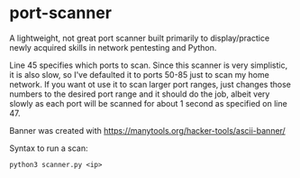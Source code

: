 # port-scanner
A lightweight, not great port scanner built primarily to display/practice newly acquired skills in network pentesting and Python.


Line 45 specifies which ports to scan. Since this scanner is very simplistic, it is also slow, so I've defaulted it to ports 50-85 just to scan my home network. If you want ot use it to scan larger port ranges, just changes those numbers to the desired port range and it should do the job, albeit very slowly as each port will be scanned for about 1 second as specified on line 47.

Banner was created with https://manytools.org/hacker-tools/ascii-banner/

Syntax to run a scan:

```python3 scanner.py <ip>```
